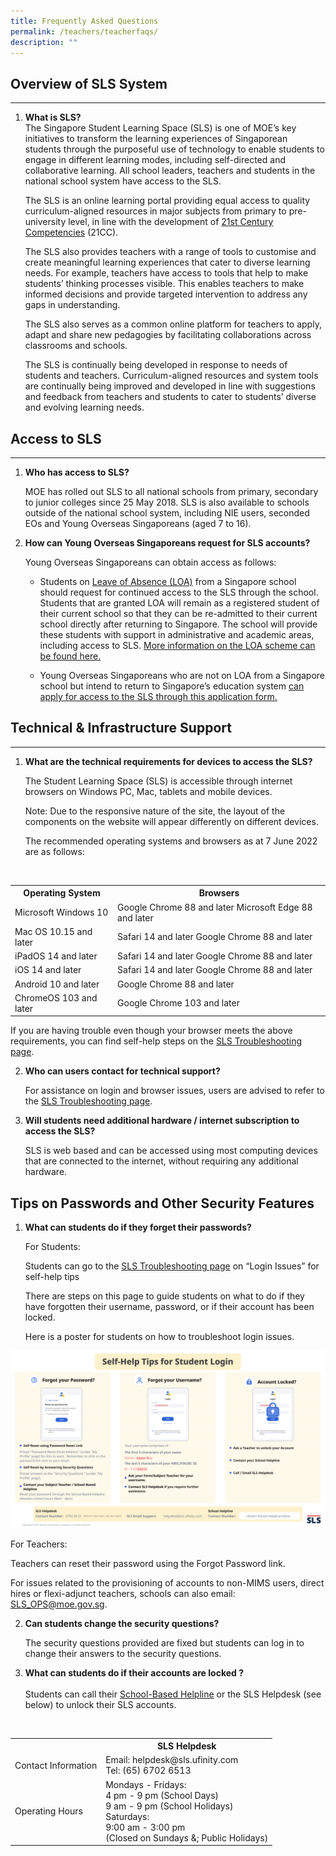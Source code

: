 ```yaml
---
title: Frequently Asked Questions
permalink: /teachers/teacherfaqs/
description: ""
---
```

Overview of SLS System
----------------------
---

1. **What is SLS?** 
<br>The Singapore Student Learning Space (SLS) is one of MOE’s key initiatives to transform the learning experiences of Singaporean students through the purposeful use of technology to enable students to engage in different learning modes, including self-directed and collaborative learning. All school leaders, teachers and students in the national school system have access to the SLS.
    
    The SLS is an online learning portal providing equal access to quality curriculum-aligned resources in major subjects from primary to pre-university level, in line with the development of [21st Century Competencies](https://www.moe.gov.sg/education-in-sg/21st-century-competencies) (21CC).
    
    The SLS also provides teachers with a range of tools to customise and create meaningful learning experiences that cater to diverse learning needs. For example, teachers have access to tools that help to make students’ thinking processes visible. This enables teachers to make informed decisions and provide targeted intervention to address any gaps in understanding.
    
    The SLS also serves as a common online platform for teachers to apply, adapt and share new pedagogies by facilitating collaborations across classrooms and schools.
    
    The SLS is continually being developed in response to needs of students and teachers. Curriculum-aligned resources and system tools are continually being improved and developed in line with suggestions and feedback from teachers and students to cater to students’ diverse and evolving learning needs.

  
Access to SLS
-------------

---

1. **Who has access to SLS?**
    
     MOE has rolled out SLS to all national schools from primary, secondary to junior colleges since 25 May 2018. SLS is also available to schools outside of the national school system, including NIE users, seconded EOs and Young Overseas Singaporeans (aged 7 to 16).
2. **How can Young Overseas Singaporeans request for SLS accounts?**
    
    Young Overseas Singaporeans can obtain access as follows:
    
    
    - Students on [Leave of Absence (LOA)](https://go.gov.sg/loa) from a Singapore school should request for continued access to the SLS through the school.
    Students that are granted LOA will remain as a registered student of their current school so that they can be re-admitted to their current school directly after returning to Singapore. The school will provide these students with support in administrative and academic areas, including access to SLS. [More information on the LOA scheme can be found here.](https://go.gov.sg/loa)
    
    - Young Overseas Singaporeans who are not on LOA from a Singapore school but intend to return to Singapore’s education system [can apply for access to the SLS through this application form.](https://go.gov.sg/applyforsls)
   
 
Technical & Infrastructure Support
---

---

1. **What are the technical requirements for devices to access the SLS?** <br>

	The Student Learning Space (SLS) is accessible through internet browsers on Windows PC, Mac, tablets and mobile devices.

	Note: Due to the responsive nature of the site, the layout of the components on the website will appear differently on different devices.
    
	The recommended operating systems and browsers as at 7 June 2022 are as follows:

<table>  
  <tr>  
    <th>Operating System</th>  
    <th>Browsers</th>  
  </tr>  
  <tr>  
    <td>Microsoft Windows 10</td>  
    <td>Google Chrome 88 and later    
    Microsoft Edge 88 and later</td>  
  </tr>  
  <tr>  
    <td>Mac OS 10.15 and later</td>  
    <td>Safari 14 and later
			Google Chrome 88 and later</td>  
  </tr>  
	  <tr>  
    <td>iPadOS 14 and later</td>  
    <td>Safari 14 and later
			Google Chrome 88 and later</td>  
  </tr>  
		  <tr>  
    <td>iOS 14 and later</td>  
    <td>Safari 14 and later
			Google Chrome 88 and later</td>  
  </tr>  
	<tr>  
    <td>Android 10 and later</td>  
    <td>Google Chrome 88 and later</td>  
  </tr>  
	<tr>  
    <td>ChromeOS 103 and later</td>  
    <td>Google Chrome 103 and later</td>  
  </tr>  
</table>

If you are having trouble even though your browser meets the above requirements, you can find self-help steps on the [SLS Troubleshooting page](../user-guide/vle/logintroubleshooting/index.html).

2. **Who can users contact for technical support?**
    
     For assistance on login and browser issues, users are advised to refer to the [SLS Troubleshooting page](../user-guide/vle/logintroubleshooting/index.html).
3. **Will students need additional hardware / internet subscription to access the SLS?**
    
    SLS is web based and can be accessed using most computing devices that are connected to the internet, without requiring any additional hardware.
   

Tips on Passwords and Other Security Features
----------------------------------


1. **What can students do if they forget their passwords?**
    
    For Students:
    
    Students can go to the [SLS Troubleshooting page](../user-guide/vle/logintroubleshooting/index.html) on “Login Issues” for self-help tips
    
    There are steps on this page to guide students on what to do if they have forgotten their username, password, or if their account has been locked.
    
    Here is a poster for students on how to troubleshoot login issues.
		
<a href="/images/Media/5Troubleshooting/Self-help%20tips%20for%20student%20login.png" target="\_blank"><img src="/images/Media/5Troubleshooting/Self-help%20tips%20for%20student%20login.png"></a>

For Teachers:
    
Teachers can reset their password using the Forgot Password link.

For issues related to the provisioning of accounts to non-MIMS users, direct hires or flexi-adjunct teachers, schools can also email: SLS_OPS@moe.gov.sg.

2. **Can students change the security questions?**
    
    The security questions provided are fixed but students can log in to change their answers to the security questions.
		
3. **What can students do if their accounts are locked ?**<br><br>
Students can call their [School-Based Helpline](../user-guide/vle/logintroubleshooting/LoginTroubleshooting/SchoolBasedHelpline.html) or the SLS Helpdesk (see below) to unlock their SLS accounts.


<table>  
  <tr>  
    <th></th>  
    <th>SLS Helpdesk</th>  
  </tr>  
  <tr>  
    <td>Contact Information</td>  
    <td>Email: helpdesk@sls.ufinity.com
<br>Tel: (65) 6702 6513</td>  
  </tr>  
  <tr>  
    <td>Operating Hours</td>  
    <td>
Mondays - Fridays:
<br>4 pm - 9 pm (School Days)
<br>9 am - 9 pm (School Holidays)
<br>Saturdays:
<br>9:00 am - 3:00 pm
<br>(Closed on Sundays &; Public Holidays)</td>  
</tr>  
</table>